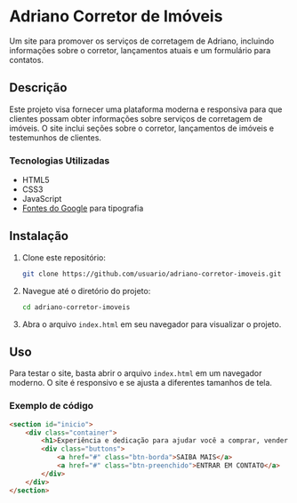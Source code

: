 # Adriano Corretor de Imóveis

Um site para promover os serviços de corretagem de Adriano, incluindo informações sobre o corretor, lançamentos atuais e um formulário para contatos.

## Descrição

Este projeto visa fornecer uma plataforma moderna e responsiva para que clientes possam obter informações sobre serviços de corretagem de imóveis. O site inclui seções sobre o corretor, lançamentos de imóveis e testemunhos de clientes.

### Tecnologias Utilizadas

- HTML5
- CSS3
- JavaScript
- [Fontes do Google](https://fonts.google.com/) para tipografia

## Instalação

1. Clone este repositório:
    ```bash
    git clone https://github.com/usuario/adriano-corretor-imoveis.git
    ```

2. Navegue até o diretório do projeto:
    ```bash
    cd adriano-corretor-imoveis
    ```

3. Abra o arquivo `index.html` em seu navegador para visualizar o projeto.

## Uso

Para testar o site, basta abrir o arquivo `index.html` em um navegador moderno. O site é responsivo e se ajusta a diferentes tamanhos de tela.

### Exemplo de código

```html
<section id="inicio">
    <div class="container">
        <h1>Experiência e dedicação para ajudar você a comprar, vender ou alugar imóveis com confiança.</h1>
        <div class="buttons">
            <a href="#" class="btn-borda">SAIBA MAIS</a>
            <a href="#" class="btn-preenchido">ENTRAR EM CONTATO</a>
        </div>
    </div>
</section>

